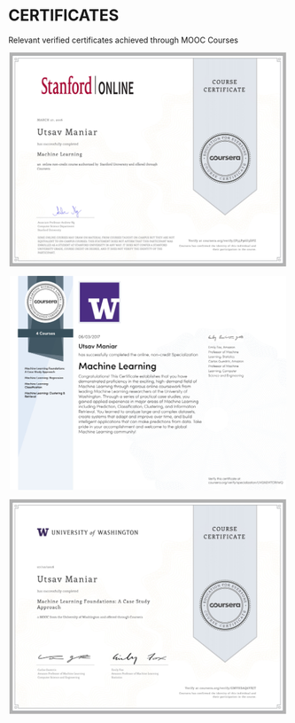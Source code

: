 # CERTIFICATES
Relevant verified certificates achieved through MOOC Courses
<p align="center">
<img src="Certificates/Coursera-MachineLearning-Andrew Ng.jpg?raw=true" width="500">
</p>
<p align="center">
<img src="Certificates/Coursera-MachineLearningSpecialization.jpg?raw=true" width="500">
</p>
<p align="center">
<img src="Certificates/Coursera-MachineLearning-Foundations-A-Case-Study.jpg?raw=true" width="500">
</p>
